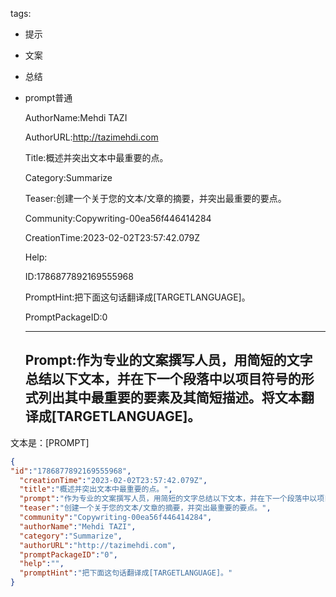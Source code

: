   tags: 
- 提示
- 文案
- 总结
- prompt普通

  AuthorName:Mehdi TAZI

  AuthorURL:http://tazimehdi.com

  Title:概述并突出文本中最重要的点。

  Category:Summarize

  Teaser:创建一个关于您的文本/文章的摘要，并突出最重要的要点。

  Community:Copywriting-00ea56f446414284

  CreationTime:2023-02-02T23:57:42.079Z

  Help:

  ID:1786877892169555968

  PromptHint:把下面这句话翻译成[TARGETLANGUAGE]。

  PromptPackageID:0

  ---

  ## Prompt:作为专业的文案撰写人员，用简短的文字总结以下文本，并在下一个段落中以项目符号的形式列出其中最重要的要素及其简短描述。将文本翻译成[TARGETLANGUAGE]。

文本是：[PROMPT]

  ```json
  {
  "id":"1786877892169555968",
    "creationTime":"2023-02-02T23:57:42.079Z",
    "title":"概述并突出文本中最重要的点。",
    "prompt":"作为专业的文案撰写人员，用简短的文字总结以下文本，并在下一个段落中以项目符号的形式列出其中最重要的要素及其简短描述。将文本翻译成[TARGETLANGUAGE]。\n\n文本是：[PROMPT]",
    "teaser":"创建一个关于您的文本/文章的摘要，并突出最重要的要点。",
    "community":"Copywriting-00ea56f446414284",
    "authorName":"Mehdi TAZI",
    "category":"Summarize",
    "authorURL":"http://tazimehdi.com",
    "promptPackageID":"0",
    "help":"",
    "promptHint":"把下面这句话翻译成[TARGETLANGUAGE]。"
  }
  ```
